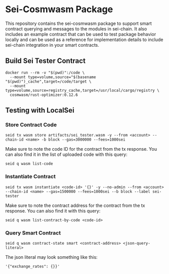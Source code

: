 # Sei-Cosmwasm Package

This repository contains the sei-cosmwasm package to support smart contract querying and messages to the modules in sei-chain. It also includes an example contract that can be used to test package behavior locally and can be used as a reference for implementation details to include sei-chain integration in your smart contracts.

## Build Sei Tester Contract

```
docker run --rm -v "$(pwd)":/code \
  --mount type=volume,source="$(basename "$(pwd)")_cache",target=/code/target \
  --mount type=volume,source=registry_cache,target=/usr/local/cargo/registry \
  cosmwasm/rust-optimizer:0.12.6
```

## Testing with LocalSei

### Store Contract Code
`seid tx wasm store artifacts/sei_tester.wasm -y --from <account> --chain-id <name> -b block --gas=3000000 --fees=1000sei`

Make sure to note the code ID for the contract from the tx response. You can also find it in the list of uploaded code with this query:

`seid q wasm list-code`

### Instantiate Contract
`seid tx wasm instantiate <code-id> '{}' -y --no-admin --from <account> --chain-id <name> --gas=1500000 --fees=1000sei --b block --label sei-tester`

Make sure to note the contract address for the contract from the tx response. You can also find it with this query:

`seid q wasm list-contract-by-code <code-id>`

### Query Smart Contract
`seid q wasm contract-state smart <contract-address> <json-query-literal>`

The json literal may look something like this:

`'{"exchange_rates": {}}'`
